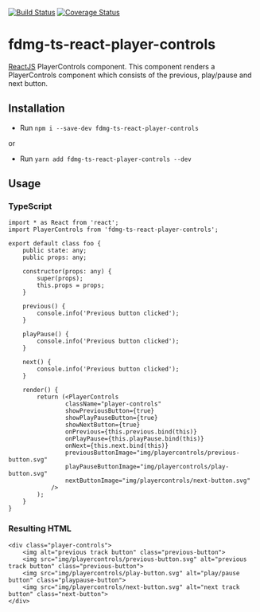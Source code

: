 [![Build Status](https://travis-ci.org/FDMediagroep/fdmg-ts-react-player-controls.svg?branch=master)](https://travis-ci.org/FDMediagroep/fdmg-ts-react-player-controls)
[![Coverage Status](https://coveralls.io/repos/github/FDMediagroep/fdmg-ts-react-player-controls/badge.svg?branch=master)](https://coveralls.io/github/FDMediagroep/fdmg-ts-react-player-controls?branch=master)

# fdmg-ts-react-player-controls
[ReactJS](https://reactjs.org/) PlayerControls component. This component renders a PlayerControls component which consists of the previous, play/pause and next button.

## Installation
- Run `npm i --save-dev fdmg-ts-react-player-controls`

or

- Run `yarn add fdmg-ts-react-player-controls --dev`

## Usage
### TypeScript
```
import * as React from 'react';
import PlayerControls from 'fdmg-ts-react-player-controls';

export default class foo {
    public state: any;
    public props: any;

    constructor(props: any) {
        super(props);
        this.props = props;
    }

	previous() {
		console.info('Previous button clicked');
	}
	
	playPause() {
		console.info('Previous button clicked');
	}
	
	next() {
		console.info('Previous button clicked');
	}
	
    render() {
        return (<PlayerControls
				className="player-controls"
				showPreviousButton={true}
				showPlayPauseButton={true}
				showNextButton={true}
				onPrevious={this.previous.bind(this)}
				onPlayPause={this.playPause.bind(this)}
				onNext={this.next.bind(this)}
				previousButtonImage="img/playercontrols/previous-button.svg"
				playPauseButtonImage="img/playercontrols/play-button.svg"
				nextButtonImage="img/playercontrols/next-button.svg"
			/>
		);
    }
}
```

### Resulting HTML
```
<div class="player-controls">
	<img alt="previous track button" class="previous-button">
	<img src="img/playercontrols/previous-button.svg" alt="previous track button" class="previous-button">
	<img src="img/playercontrols/play-button.svg" alt="play/pause button" class="playpause-button">
	<img src="img/playercontrols/next-button.svg" alt="next track button" class="next-button">
</div>

```